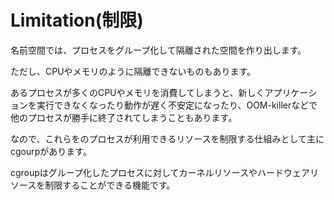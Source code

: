 # Limitation(制限)

名前空間では、プロセスをグループ化して隔離された空間を作り出します。

ただし、CPUやメモリのように隔離できないものもあります。

あるプロセスが多くのCPUやメモリを消費してしまうと、新しくアプリケーションを実行できなくなったり動作が遅く不安定になったり、OOM-killerなどで他のプロセスが勝手に終了されてしまうこともあります。

なので、これらをのプロセスが利用できるリソースを制限する仕組みとして主にcgourpがあります。

cgroupはグループ化したプロセスに対してカーネルリソースやハードウェアリソースを制限することができる機能です。
